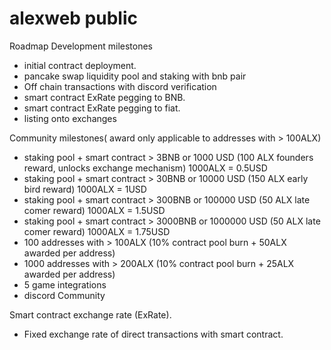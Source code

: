 # alexweb public

Roadmap
Development milestones
- initial contract deployment. 
- pancake swap liquidity pool and staking with bnb pair
- Off chain transactions with discord verification
- smart contract ExRate pegging to BNB. 
- smart contract ExRate pegging to fiat. 
- listing onto exchanges

Community milestones( award only applicable to addresses with > 100ALX) 
- staking pool + smart contract > 3BNB or 1000   USD
(100 ALX founders reward, unlocks exchange mechanism) 
1000ALX = 0.5USD
- staking pool + smart contract > 30BNB or 10000  USD
(150 ALX early bird reward)
1000ALX = 1USD
- staking pool + smart contract > 300BNB or 100000 USD
(50 ALX late comer reward)
1000ALX = 1.5USD
- staking pool + smart contract > 3000BNB or 1000000 USD
(50 ALX late comer reward)
1000ALX = 1.75USD
- 100 addresses with > 100ALX
(10% contract pool burn + 50ALX awarded per address) 
- 1000 addresses with > 200ALX 
(10% contract pool burn + 25ALX awarded per address) 
- 5 game integrations 
- discord Community 

Smart contract exchange rate (ExRate).
- Fixed exchange rate of direct transactions with smart contract.

